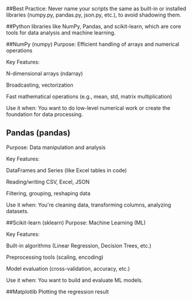 ##Best Practice:
Never name your scripts the same as built-in or installed libraries (numpy.py, pandas.py, json.py, etc.), to avoid shadowing them.

##Python libraries 
like NumPy, Pandas, and scikit-learn, which are core tools for data analysis and machine learning.

##NumPy (numpy)
Purpose: Efficient handling of arrays and numerical operations

Key Features:

N-dimensional arrays (ndarray)

Broadcasting, vectorization

Fast mathematical operations (e.g., mean, std, matrix multiplication)

Use it when: You want to do low-level numerical work or create the foundation for data processing.

## Pandas (pandas)
Purpose: Data manipulation and analysis

Key Features:

DataFrames and Series (like Excel tables in code)

Reading/writing CSV, Excel, JSON

Filtering, grouping, reshaping data

Use it when: You're cleaning data, transforming columns, analyzing datasets.

##Scikit-learn (sklearn)
Purpose: Machine Learning (ML)

Key Features:

Built-in algorithms (Linear Regression, Decision Trees, etc.)

Preprocessing tools (scaling, encoding)

Model evaluation (cross-validation, accuracy, etc.)

Use it when: You want to build and evaluate ML models.

##Matplotlib
Plotting the regression result